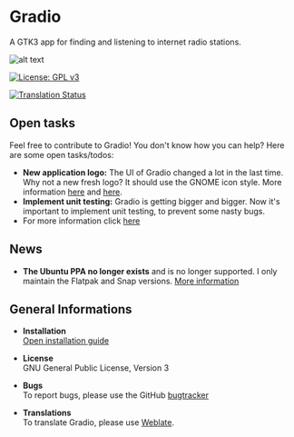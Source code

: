 # Gradio
A GTK3 app for finding and listening to internet radio stations.

![alt text](https://raw.githubusercontent.com/haecker-felix/gradio/master/data/icons/hicolor/256x256/apps/de.haeckerfelix.gradio.png "Logo")

[![License: GPL v3](https://img.shields.io/badge/License-GPL%20v3-blue.svg)](https://www.gnu.org/licenses/gpl-3.0)

<a href="https://hosted.weblate.org/engage/gradio/?utm_source=widget"><img src="https://hosted.weblate.org/widgets/gradio/-/svg-badge.svg" alt="Translation Status" /></a>

## Open tasks
Feel free to contribute to Gradio! You don't know how you can help? Here are some open tasks/todos:
* **New application logo:** The UI of Gradio changed a lot in the last time. Why not a new fresh logo? It should use the GNOME icon style. More information [here](https://developer.gnome.org/hig/stable/icons-and-artwork.html.en) and [here](http://tango.freedesktop.org/Tango_Icon_Theme_Guidelines).
* **Implement unit testing:** Gradio is getting bigger and bigger. Now it's important to implement unit testing, to prevent some nasty bugs.
* For more information click [here](https://github.com/haecker-felix/gradio/blob/master/docs/CONTRIBUTING.md)



## News
* **The Ubuntu PPA no longer exists** and is no longer supported. I only maintain the Flatpak and Snap versions.
[More information](https://github.com/haecker-felix/gradio/wiki/Install-Gradio)



## General Informations
* **Installation**  
[Open installation guide](https://github.com/haecker-felix/gradio/wiki/Install-Gradio)

* **License**  
GNU General Public License, Version 3

* **Bugs**  
To report bugs, please use the GitHub [bugtracker](https://github.com/haecker-felix/gradio/issues)

* **Translations**  
To translate Gradio, please use [Weblate](https://hosted.weblate.org/engage/gradio/).
